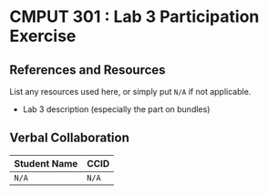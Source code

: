 # CMPUT 301 : Lab 3 Participation Exercise

## References and Resources

List any resources used here, or simply put `N/A` if not applicable.

- Lab 3 description (especially the part on bundles)

## Verbal Collaboration

| Student Name | CCID      |
| ------------ | --------- |
| `N/A`    | `N/A` |
